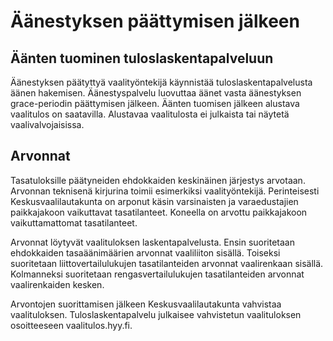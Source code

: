 # Äänestyksen päättymisen jälkeen

## Äänten tuominen tuloslaskentapalveluun

Äänestyksen päätyttyä vaalityöntekijä käynnistää  tuloslaskentapalvelusta äänen
hakemisen. Äänestyspalvelu luovuttaa äänet vasta äänestyksen grace-periodin
päättymisen jälkeen. Äänten tuomisen jälkeen alustava vaalitulos on saatavilla.
Alustavaa vaalitulosta ei julkaista tai näytetä vaalivalvojaisissa.


## Arvonnat

Tasatuloksille päätyneiden ehdokkaiden keskinäinen järjestys arvotaan. Arvonnan
teknisenä kirjurina toimii esimerkiksi vaalityöntekijä. Perinteisesti
Keskusvaalilautakunta on arponut käsin varsinaisten ja varaedustajien
paikkajakoon vaikuttavat tasatilanteet. Koneella on arvottu paikkajakoon
vaikuttamattomat tasatilanteet.

Arvonnat löytyvät vaalituloksen laskentapalvelusta. Ensin suoritetaan
ehdokkaiden tasaäänimäärien arvonnat vaaliliiton sisällä. Toiseksi suoritetaan
liittovertailulukujen tasatilanteiden arvonnat vaalirenkaan sisällä.
Kolmanneksi suoritetaan rengasvertailulukujen tasatilanteiden arvonnat
vaalirenkaiden kesken.

Arvontojen suorittamisen jälkeen Keskusvaalilautakunta vahvistaa vaalituloksen.
Tuloslaskentapalvelu julkaisee vahvistetun vaalituloksen osoitteeseen
vaalitulos.hyy.fi.
